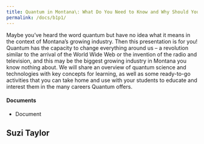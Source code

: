 ```yaml
---
title: Quantum in Montana\: What Do You Need to Know and Why Should You Care?
permalink: /docs/b1p1/
---
```


Maybe you’ve heard the word quantum but have no idea what it means in the context of Montana’s growing industry. Then this presentation is for you! Quantum has the capacity to change everything around us – a revolution similar to the arrival of the World Wide Web or the invention of the radio and television, and this may be the biggest growing industry in Montana you know nothing about. We will share an overview of quantum science and technologies with key concepts for learning, as well as some ready-to-go activities that you can take home and use with your students to educate and interest them in the many careers Quantum offers. 

#### Documents
 - Document

## Suzi Taylor